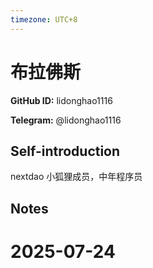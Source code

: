```yaml
---
timezone: UTC+8
---
```


# 布拉佛斯

**GitHub ID:** lidonghao1116

**Telegram:** @lidonghao1116

## Self-introduction

nextdao 小狐狸成员，中年程序员

## Notes

<!-- Content_START -->

# 2025-07-24

<!-- Content_END -->
